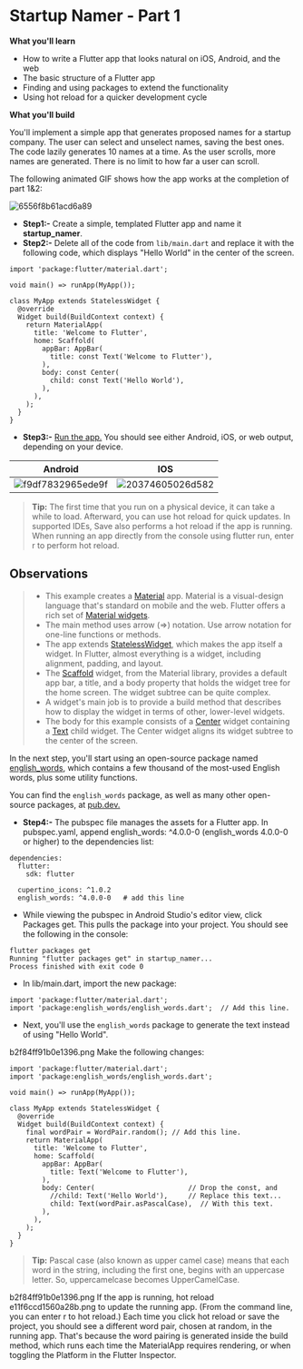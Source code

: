 # Startup Namer - Part 1

**What you'll learn**

- How to write a Flutter app that looks natural on iOS, Android, and the web
- The basic structure of a Flutter app
- Finding and using packages to extend the functionality
- Using hot reload for a quicker development cycle

**What you'll build**

You'll implement a simple app that generates proposed names for a startup company. The user can select and unselect names, saving the best ones. The code lazily generates 10 names at a time. As the user scrolls, more names are generated. There is no limit to how far a user can scroll.

The following animated GIF shows how the app works at the completion of part 1&2:

![6556f8b61acd6a89](https://user-images.githubusercontent.com/49060283/112726269-7cd6d680-8f42-11eb-8548-ab99ec93e462.gif)


- **Step1:-** Create a simple, templated Flutter app and name it **startup_namer**.
- **Step2:-** Delete all of the code from `lib/main.dart` and replace it with the following code, which displays "Hello World" in the center of the screen.
```
import 'package:flutter/material.dart';

void main() => runApp(MyApp());

class MyApp extends StatelessWidget {
  @override
  Widget build(BuildContext context) {
    return MaterialApp(
      title: 'Welcome to Flutter',
      home: Scaffold(
        appBar: AppBar(
          title: const Text('Welcome to Flutter'),
        ),
        body: const Center(
          child: const Text('Hello World'),
        ),
      ),
    );
  }
}
```
- **Step3:-** [Run the app.](flutter.dev/docs/get-started/test-drive#androidstudio) You should see either Android, iOS, or web output, depending on your device.

Android | IOS
------------ | -------------
![f9df7832965ede9f](https://user-images.githubusercontent.com/49060283/112729138-a991ea80-8f50-11eb-83a1-e10bc7b828c0.png) | ![20374605026d582](https://user-images.githubusercontent.com/49060283/112726817-55353d80-8f45-11eb-96f7-6adbeb993c07.png)

>**Tip:** The first time that you run on a physical device, it can take a while to load. Afterward, you can use hot reload for quick updates. In supported IDEs, Save also performs a hot reload if the app is running. When running an app directly from the console using flutter run, enter r to perform hot reload.

## Observations 

> - This example creates a [Material](https://material.io/design/) app. Material is a visual-design language that's standard on mobile and the web. Flutter offers a rich set of [Material widgets](https://flutter.dev/docs/development/ui/widgets/material).
> - The main method uses arrow (=>) notation. Use arrow notation for one-line functions or methods.
> - The app extends [StatelessWidget](https://flutter.dev/docs/development/ui/interactive#stateful-and-stateless-widgets), which makes the app itself a widget. In Flutter, almost everything is a widget, including alignment, padding, and layout.
> - The [Scaffold](https://api.flutter.dev/flutter/material/Scaffold-class.html) widget, from the Material library, provides a default app bar, a title, and a body property that holds the widget tree for the home screen. The widget subtree can be quite complex.
> - A widget's main job is to provide a build method that describes how to display the widget in terms of other, lower-level widgets.
> - The body for this example consists of a [Center](https://api.flutter.dev/flutter/widgets/Center-class.html) widget containing a [Text](https://api.flutter.dev/flutter/widgets/Text-class.html) child widget. The Center widget aligns its widget subtree to the center of the screen.

In the next step, you'll start using an open-source package named [english_words](https://pub.dev/packages/english_words), which contains a few thousand of the most-used English words, plus some utility functions.

You can find the `english_words` package, as well as many other open-source packages, at [pub.dev.](https://pub.dev/)

- **Step4:-** The pubspec file manages the assets for a Flutter app. In pubspec.yaml, append english_words: ^4.0.0-0 (english_words 4.0.0-0 or higher) to the dependencies list:
```
dependencies:
  flutter:
    sdk: flutter

  cupertino_icons: ^1.0.2
  english_words: ^4.0.0-0   # add this line
  ```

- While viewing the pubspec in Android Studio's editor view, click Packages get. This pulls the package into your project. You should see the following in the console:
```
flutter packages get
Running "flutter packages get" in startup_namer...
Process finished with exit code 0
```
- In lib/main.dart, import the new package:

```
import 'package:flutter/material.dart';
import 'package:english_words/english_words.dart';  // Add this line.
```
- Next, you'll use the `english_words` package to generate the text instead of using "Hello World".

b2f84ff91b0e1396.png Make the following changes:

```
import 'package:flutter/material.dart';
import 'package:english_words/english_words.dart';

void main() => runApp(MyApp());

class MyApp extends StatelessWidget {
  @override
  Widget build(BuildContext context) {
    final wordPair = WordPair.random(); // Add this line.
    return MaterialApp(
      title: 'Welcome to Flutter',
      home: Scaffold(
        appBar: AppBar(
          title: Text('Welcome to Flutter'),
        ),
        body: Center(                       // Drop the const, and
          //child: Text('Hello World'),     // Replace this text...
          child: Text(wordPair.asPascalCase),  // With this text.
        ),
      ),
    );
  }
}
```

>**Tip:** Pascal case (also known as upper camel case) means that each word in the string, including the first one, begins with an uppercase letter. So, uppercamelcase becomes UpperCamelCase.

b2f84ff91b0e1396.png  If the app is running, hot reload e11f6ccd1560a28b.png to update the running app. (From the command line, you can enter r to hot reload.) Each time you click hot reload or save the project, you should see a different word pair, chosen at random, in the running app. That's because the word pairing is generated inside the build method, which runs each time the MaterialApp requires rendering, or when toggling the Platform in the Flutter Inspector.
